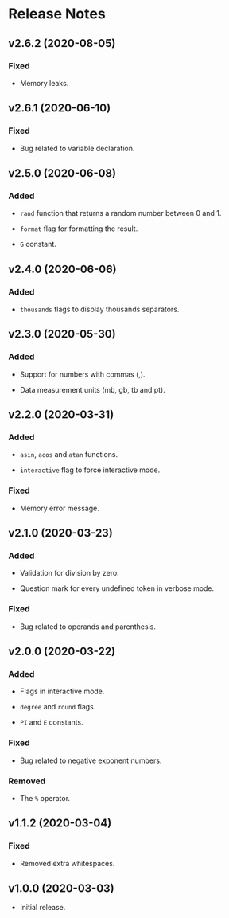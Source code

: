 # Release Notes

## v2.6.2 (2020-08-05)

### Fixed

- Memory leaks.

## v2.6.1 (2020-06-10)

### Fixed

- Bug related to variable declaration.

## v2.5.0 (2020-06-08)

### Added

- `rand` function that returns a random number between 0 and 1.

- `format` flag for formatting the result.

- `G` constant.

## v2.4.0 (2020-06-06)

### Added

- `thousands` flags to display thousands separators.

## v2.3.0 (2020-05-30)

### Added

- Support for numbers with commas (,).

- Data measurement units (mb, gb, tb and pt).

## v2.2.0 (2020-03-31)

### Added

- `asin`, `acos` and `atan` functions.

- `interactive` flag to force interactive mode.

### Fixed

- Memory error message.

## v2.1.0 (2020-03-23)

### Added

- Validation for division by zero.

- Question mark for every undefined token in verbose mode.

### Fixed

- Bug related to operands and parenthesis.

## v2.0.0 (2020-03-22)

### Added

- Flags in interactive mode.

- `degree` and `round` flags.

- `PI` and `E` constants.

### Fixed

- Bug related to negative exponent numbers.

### Removed

- The `%` operator.

## v1.1.2 (2020-03-04)

### Fixed

- Removed extra whitespaces.

## v1.0.0 (2020-03-03)

- Initial release.
